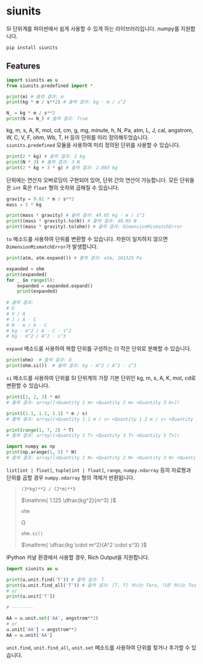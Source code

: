 # siunits

SI 단위계를 파이썬에서 쉽게 사용할 수 있게 하는 라이브러리입니다. numpy를 지원합니다.

```shell
pip install siunits
```

## Features

```python
import siunits as u
from siunits.predefined import *

print(m) # 출력 결과: m
print(kg * m / s**2) # 출력 결과: kg ⋅ m / s^2

N_ = kg * m / s**2
print(N == N_) # 출력 결과: True
```

kg, m, s, A, K, mol, cd, cm, g, mg, minute, h, N, Pa, atm, L, J, cal, angstrom, W, C, V, F, ohm, Wb, T, H 등의 단위를 미리 정의해두었습니다. `siunits.predefined` 모듈을 사용하여 미리 정의된 단위를 사용할 수 있습니다.

```python
print(2 * kg) # 출력 결과: 2 kg
print(N * 3) # 출력 결과: 3 N
print(2 * kg + 3 * g) # 출력 결과: 2.003 kg
```

단위에는 연산자 오버로딩이 구현되어 있어, 단위 간의 연산이 가능합니다. 모든 단위들은 `int` 혹은 `float` 형의 숫자와 곱해질 수 있습니다.

```python
gravity = 9.81 * m / s**2
mass = 5 * kg

print(mass * gravity) # 출력 결과: 49.05 kg ⋅ m / s^2
print((mass * gravity).to(N)) # 출력 결과: 49.05 N
print((mass * gravity).to(ohm)) # 출력 결과: DimensionMismatchError
```

`to` 메소드를 사용하여 단위를 변환할 수 있습니다. 차원이 일치하지 않으면 `DimensionMismatchError`가 발생합니다.

```python
print(atm, atm.expand()) # 출력 결과: atm, 101325 Pa

expanded = ohm
print(expanded)
for _ in range(5):
    expanded = expanded.expand()
    print(expanded) 
    
# 출력 결과:
# Ω
# V / A
# J / A ⋅ C
# N ⋅ m / A ⋅ C
# kg ⋅ m^2 / A ⋅ C ⋅ s^2
# kg ⋅ m^2 / A^2 ⋅ s^3
```

`expand` 메소드를 사용하여 복합 단위를 구성하는 더 작은 단위로 분해할 수 있습니다.

```python
print(ohm)  # 출력 결과: Ω
print(ohm.si())  # 출력 결과: kg ⋅ m^2 / A^2 ⋅ s^3
```

`si` 메소드를 사용하여 단위를 SI 단위계의 가장 기본 단위인 kg, m, s, A, K, mol, cd로 변환할 수 있습니다.

```python
print([1, 2, 3] * m)
# 출력 결과: array([<Quantity 1 m> <Quantity 2 m> <Quantity 3 m>])

print((1.1, 1.2, 1.3) * m / s)
# 출력 결과: array([<Quantity 1.1 m / s> <Quantity 1.2 m / s> <Quantity 1.3 m / s>])

print(range(1, 7, 2) * T)
# 출력 결과: array([<Quantity 1 T> <Quantity 3 T> <Quantity 5 T>])

import numpy as np
print(np.arange(1, 5) * N)
# 출력 결과: array([<Quantity 1 N> <Quantity 2 N> <Quantity 3 N> <Quantity 4 N>])
```

`list[int | float]`, `tuple[int | float]`, `range`, `numpy.ndarray` 등의 자료형과 단위를 곱할 경우 `numpy.ndarray` 형의 객체가 반환됩니다.

> ```ipython
> (3*kg)**2 / (2*m)**3
> ```
> $\mathrm{ 1.125 \dfrac{kg^2}{m^3} }$
>
> ```ipython
> ohm
> ```
> $\mathrm{ Ω }$
>
> ```ipython
> ohm.si()
> ```
> $\mathrm{ \dfrac{kg \cdot m^2}{A^2 \cdot s^3} }$

IPython 커널 환경에서 사용할 경우, Rich Output을 지원합니다.

```python
import siunits as u

print(u.unit.find('T')) # 출력 결과: T
print(u.unit.find_all('T')) # 출력 결과: [T, T] 하나는 Tera, 다른 하나는 Tesla
# or
print(u.unit['T'])

# --------

AA = u.unit.set('AA', angstrom**2)
# or
u.unit['AA'] = angstrom**2
AA = u.unit['AA']
```

`unit.find`, `unit.find_all`, `unit.set` 메소드를 사용하여 단위를 찾거나 추가할 수 있습니다.
